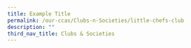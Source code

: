 ```yaml
---
title: Example Title
permalink: /our-ccas/Clubs-n-Societies/little-chefs-club
description: ""
third_nav_title: Clubs & Societies
---
```

